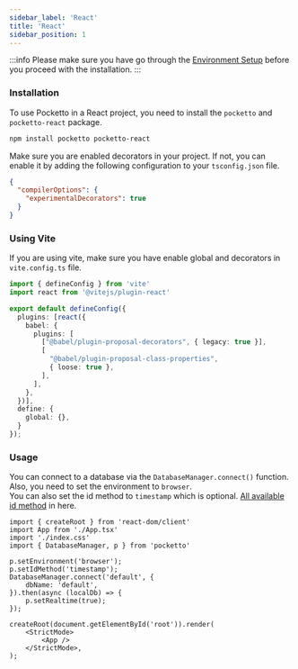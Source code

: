 ```yaml
---
sidebar_label: 'React'
title: 'React'
sidebar_position: 1
---
```


:::info
Please make sure you have go through the [Environment Setup](/docs/environment-setup) before you proceed with the installation.
:::

### Installation

To use Pocketto in a React project, you need to install the `pocketto` and `pocketto-react` package.

```bash
npm install pocketto pocketto-react
```

Make sure you are enabled decorators in your project. If not, you can enable it by adding the following configuration to your `tsconfig.json` file.

```json title="tsconfig.json"
{
  "compilerOptions": {
    "experimentalDecorators": true
  }
}
```

### Using Vite

If you are using vite, make sure you have enable global and decorators in `vite.config.ts` file.

```ts title="vite.config.ts"
import { defineConfig } from 'vite'
import react from '@vitejs/plugin-react'

export default defineConfig({
  plugins: [react({
    babel: {
      plugins: [
        ["@babel/plugin-proposal-decorators", { legacy: true }],
        [
          "@babel/plugin-proposal-class-properties",
          { loose: true },
        ],
      ],
    },
  })],
  define: {
    global: {},
  }
});
```

### Usage

<!-- In your `main.tsx` file, you need to wrap your application with the `PockettoProvider` component. -->
You can connect to a database via the `DatabaseManager.connect()` function. <br />
Also, you need to set the environment to `browser`. <br />
You can also set the id method to `timestamp` which is optional. [All available id method](/docs/data-modelling/id) in here.

```tsx title="src/main.tsx"
import { createRoot } from 'react-dom/client'
import App from './App.tsx'
import './index.css'
import { DatabaseManager, p } from 'pocketto'

p.setEnvironment('browser');
p.setIdMethod('timestamp');
DatabaseManager.connect('default', {
    dbName: 'default',
}).then(async (localDb) => {
    p.setRealtime(true);
});

createRoot(document.getElementById('root')).render(
    <StrictMode>
        <App />
    </StrictMode>,
);
```
